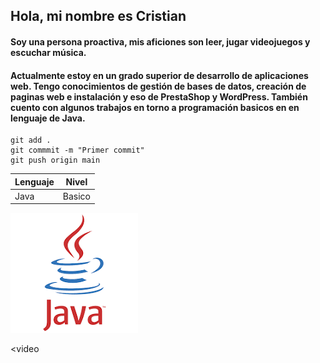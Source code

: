 ## Hola, mi nombre es Cristian

#### Soy una persona proactiva, mis aficiones son leer, jugar videojuegos y escuchar música.

#### Actualmente estoy en un grado superior de desarrollo de aplicaciones web. Tengo conocimientos de gestión de bases de datos, creación de paginas web e instalación y eso de PrestaShop y WordPress. También cuento con algunos trabajos en torno a programación basicos en en lenguaje de Java.


```git
git add .
git commmit -m "Primer commit"
git push origin main
```

| Lenguaje | Nivel |
|----------|-------| 
| Java | Basico |

<!--Comentario no visible--> 
<p align=left>
  <img src="java.png" />
</p>

<video
